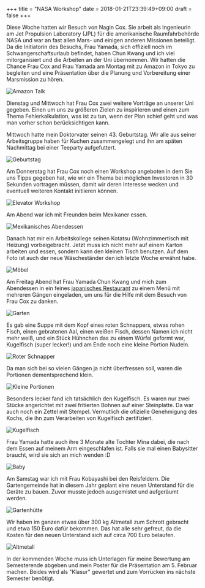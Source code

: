 +++
title = "NASA Workshop"
date = 2018-01-21T23:39:49+09:00
draft = false
+++

Diese Woche hatten wir Besuch von Nagin Cox. Sie arbeit als Ingenieurin am
Jet Propulsion Laboratory (JPL) für die amerikanische Raumfahrbehörde NASA und
war an fast allen Mars- und einigen anderen Missionen beteiligt. Da die
Initiatorin des Besuchs, Frau Yamada, sich offiziell noch im
Schwangerschaftsurlaub befindet, haben Chun Kwang und ich viel mitorganisiert
und die Arbeiten an der Uni übernommen. Wir hatten die Chance Frau Cox and Frau
Yamada am Montag mit zu Amazon in Tokyo zu begleiten und eine Präsentation über
die Planung und Vorbereitung einer Marsmission zu hören.

![Amazon Talk](/img/2018_01_20/amazonTalk.jpg)

Dienstag und Mittwoch hat Frau Cox zwei weitere Vorträge an unserer Uni gegeben.
Einen um uns zu größeren Zielen zu inspirieren und einen zum Thema
Fehlerkalkulation, was ist zu tun, wenn der Plan schief geht und was man vorher
schon berücksichtigen kann.

Mittwoch hatte mein Doktorvater seinen 43. Geburtstag. Wir alle aus seiner
Arbeitsgruppe haben für Kuchen zusammengelegt und ihn am späten Nachmittag bei
einer Teeparty aufgefuttert.

![Geburtstag](/img/2018_01_20/birthday.jpg)

Am Donnerstag hat Frau Cox noch einen Workshop angeboten in dem Sie uns Tipps
gegeben hat, wie wir ein Thema bei möglichen Investoren in 30 Sekunden vortragen
müssen, damit wir deren Interesse wecken und eventuell weiteren Kontakt
initiieren können.

![Elevator Workshop](/img/2018_01_20/workshop.jpg)

Am Abend war ich mit Freunden beim Mexikaner essen.

![Mexikanisches Abendessen](/img/2018_01_20/mexican.jpg)

Danach hat mir ein Arbeitskollege seinen Kotatsu (Wohnzimmertisch mit Heizung)
vorbeigebracht. Jetzt muss ich nicht mehr auf einem Karton arbeiten und essen,
sondern kann den kleinen Tisch benutzen. Auf dem Foto ist auch der neue
Wäscheständer den ich letzte Woche erwähnt habe.

![Möbel](/img/2018_01_20/furniture.jpg)

Am Freitag Abend hat Frau Yamada Chun Kwang und mich zum Abendessen in ein
feines [japanisches Restaurant] zu einem Menü mit mehreren Gängen eingeladen, um
uns für die Hilfe mit dem Besuch von Frau Cox zu danken.

![Garten](/img/2018_01_20/garden.jpg)

Es gab eine Suppe mit dem Kopf eines roten Schnappers, etwas rohen Fisch, einen
gebratenen Aal, einen weißen Fisch, dessen Namen ich nicht mehr weiß, und ein
Stück Hühnchen das zu einem Würfel geformt war, Kugelfisch (super lecker!) und
am Ende noch eine kleine Portion Nudeln.

![Roter Schnapper](/img/2018_01_20/redSnapper.jpg)

Da man sich bei so vielen Gängen ja nicht überfressen soll, waren die Portionen
dementsprechend klein.

![Kleine Portionen](/img/2018_01_20/size.jpg)

Besonders lecker fand ich tatsächlich den Kugelfisch. Es waren nur zwei Stücke
angerichtet mit zwei fritierten Bohnen auf einer Steinplatte. Da war auch noch
ein Zettel mit Stempel. Vermutlich die ofizielle Genehmigung des Kochs, die ihn
zum Verarbeiten von Kugelfisch zertifiziert.

![Kugelfisch](/img/2018_01_20/fugu.jpg)

Frau Yamada hatte auch ihre 3 Monate alte Tochter Mina dabei, die nach dem Essen
auf meinem Arm eingeschlafen ist. Falls sie mal einen Babysitter braucht, wird
sie sich an mich wenden :D

![Baby](/img/2018_01_20/baby.jpg)

Am Samstag war ich mit Frau Kobayashi bei den Reisfeldern. Die Gartengemeinde
hat in diesem Jahr geplant eine neuen Unterstand für die Geräte zu bauen. Zuvor
musste jedoch ausgemistet und aufgeräumt werden.

![Gartenhütte](/img/2018_01_20/shed.jpg)

Wir haben im ganzen etwas über 300 kg Altmetall zum Schrott gebracht und etwa
150 Euro dafür bekommen. Das hat alle sehr gefreut, da die Kosten für den neuen
Unterstand sich auf circa 700 Euro belaufen.

![Altmetall](/img/2018_01_20/metal.jpg)

In der kommenden Woche muss ich Unterlagen für meine Bewertung am Semesterende
abgeben und mein Poster für die Präsentation am 5. Februar machen. Beides wird
als "Klasur" gewertet und zum Vorrücken ins nächste Semester benötigt.

<!-- Links: -->
[japanisches Restaurant]: http://kachoufugetsu.com
